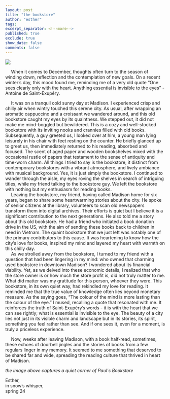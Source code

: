 ```yaml
---
layout: post
title: "the bookstore"
author: "esther"
tags: 
excerpt_separator: <!--more-->
published: true
exclude: true
show_date: false
comments: false
---
```



<img src="{{site.url}}/assets/images/bookstore.png" style>

&emsp; When it comes to December, thoughts often turn to the season of winding down, reflection and the contemplation of new goals. On a recent winter’s day, this mood found me, reminding me of a very old quote “One sees clearly only with the heart. Anything essential is invisible to the eyes” - Antoine de Saint-Exupéry. <br>
<!--more-->

&emsp; It was on a tranquil cold sunny day at Madison. I experienced crisp and chilly air when wintry touched this serene city. As usual, after wrapping an aromatic cappuccino and a croissant we wandered around, and this old bookstore caught my eyes by its quaintness. We stepped out, it did not make me mind-boggled but bewildered. This is a cozy and well-stocked bookstore with its inviting nooks and crannies filled with old books. Subsequently, a guy greeted us, I looked over at him, a young man lying leisurely in his chair with feet resting on the counter. He briefly glanced up to greet us, then immediately returned to his reading, absorbed and focused. The scent of aged paper and wooden bookshelves mixed with the occasional rustle of papers that testament to the sense of antiquity and time-worn charm. All things I tried to say is the bookstore, it distinct from contemporary bookstores with a vibrant atmosphere, and lively ambiance with musical background. Yes, it is just simply the bookstore. I continued to wander through the aisle, my eyes roving the shelves in search of intriguing titles, while my friend talking to the bookstore guy. We left the bookstore with nothing but my enthusiasm for reading books. <br>
&emsp; Leaving the bookstore, my friend, having called Madison home for six years, began to share some heartwarming stories about the city.  He spoke of senior citizens at the library, volunteers to scan old newspapers transform them into digital archives. Their efforts is quiet but I believe it is a significant contribution to the next generations. He also told me a story about this old bookstore. He had a friend who initiated a book donation drive in the US, with the aim of sending these books back to children in need in Vietnam. The quaint bookstore that we just left was notably one of the primary contributors to this cause. It was heartening to know how the city’s love for books, inspired my mind and layered my heart with warmth on this chilly day. <br>
&emsp; As we strolled away from the bookstore, I turned to my friend with a question that had been lingering in my mind: who owned that charming used bookstore in downtown Madison? I wondered about its financial viability. Yet, as we delved into these economic details, I realized that who the store owner is or how much the store profit is, did not truly matter to me. What did matter was my gratitude for this person, whoever they were. This bookstore, in its own quiet way, had rekindled my love for reading. It reminded me that the true value of knowledge often lies beyond monetary measure. As the saying goes, “The colour of the mind is more lasting than the colour of the eye.” I mused, recalling a quote that resonated with me. It reinforces the truth of Saint-Exupéry’s words - it is with the heart that we can see rightly; what is essential is invisible to the eye. The beauty of a city lies not just in its visible charm and landscape but in its stories, its spirit, something you feel rather than see.  And if one sees it, even for a moment, is truly a priceless experience. 

&emsp; Now, weeks after leaving Madison, with a book half-read, sometimes, these echoes of doorbell jingles and the stories of books from a few regulars linger in my memory. It seemed to me something that deserved to be shared far and wide, spreading the reading culture that thrived in heart of Madison. 


_the image above captures a quiet corner of Paul's Bookstore_

<div class="post-info"> 
Esther, <br>
in snow’s whisper, <br>
spring 24
</div>